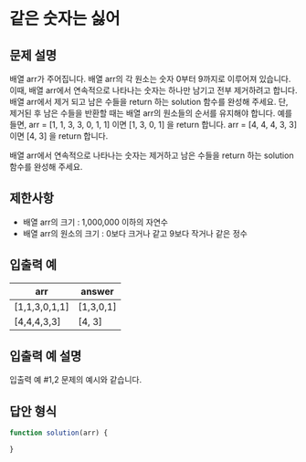 # 같은 숫자는 싫어

## 문제 설명
배열 arr가 주어집니다. 배열 arr의 각 원소는 숫자 0부터 9까지로 이루어져 있습니다. 
이때, 배열 arr에서 연속적으로 나타나는 숫자는 하나만 남기고 전부 제거하려고 합니다. 
배열 arr에서 제거 되고 남은 수들을 return 하는 solution 함수를 완성해 주세요. 
단, 제거된 후 남은 수들을 반환할 때는 배열 arr의 원소들의 순서를 유지해야 합니다.
예를 들면,
arr = [1, 1, 3, 3, 0, 1, 1] 이면 [1, 3, 0, 1] 을 return 합니다.
arr = [4, 4, 4, 3, 3] 이면 [4, 3] 을 return 합니다.

배열 arr에서 연속적으로 나타나는 숫자는 제거하고 남은 수들을 return 하는 solution 함수를 완성해 주세요.

## 제한사항
* 배열 arr의 크기 : 1,000,000 이하의 자연수
* 배열 arr의 원소의 크기 : 0보다 크거나 같고 9보다 작거나 같은 정수

## 입출력 예
arr           |  answer
------------- | ---------
[1,1,3,0,1,1] | [1,3,0,1]
[4,4,4,3,3]   | [4, 3]

## 입출력 예 설명
입출력 예 #1,2
문제의 예시와 같습니다.

## 답안 형식
~~~javascript
function solution(arr) {

}
~~~